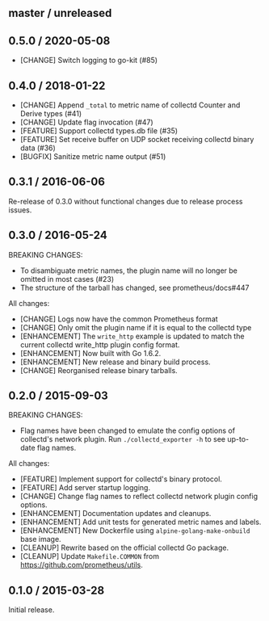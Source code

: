 ## master / unreleased

## 0.5.0 / 2020-05-08

* [CHANGE] Switch logging to go-kit (#85)

## 0.4.0 / 2018-01-22

* [CHANGE] Append `_total` to metric name of collectd Counter and Derive types (#41)
* [CHANGE] Update flag invocation (#47)
* [FEATURE] Support collectd types.db file (#35)
* [FEATURE] Set receive buffer on UDP socket receiving collectd binary data (#36)
* [BUGFIX] Sanitize metric name output (#51)

## 0.3.1 / 2016-06-06

Re-release of 0.3.0 without functional changes due to release process issues.

## 0.3.0 / 2016-05-24

BREAKING CHANGES:

* To disambiguate metric names, the plugin name will no longer be omitted in most cases (#23)
* The structure of the tarball has changed, see prometheus/docs#447

All changes:

* [CHANGE] Logs now have the common Prometheus format
* [CHANGE] Only omit the plugin name if it is equal to the collectd type
* [ENHANCEMENT] The `write_http` example is updated to match the current collectd write_http plugin config format.
* [ENHANCEMENT] Now built with Go 1.6.2.
* [ENHANCEMENT] New release and binary build process.
* [CHANGE] Reorganised release binary tarballs.

## 0.2.0 / 2015-09-03

BREAKING CHANGES:

* Flag names have been changed to emulate the config options of collectd's
  network plugin. Run `./collectd_exporter -h` to see up-to-date flag names.

All changes:

* [FEATURE] Implement support for collectd's binary protocol.
* [FEATURE] Add server startup logging.
* [CHANGE] Change flag names to reflect collectd network plugin config options.
* [ENHANCEMENT] Documentation updates and cleanups.
* [ENHANCEMENT] Add unit tests for generated metric names and labels.
* [ENHANCEMENT] New Dockerfile using `alpine-golang-make-onbuild` base image.
* [CLEANUP] Rewrite based on the official collectd Go package.
* [CLEANUP] Update `Makefile.COMMON` from https://github.com/prometheus/utils.

## 0.1.0 / 2015-03-28

Initial release.
